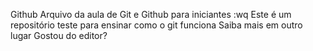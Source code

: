 Github
Arquivo da aula de Git e Github para iniciantes
:wq
Este é um repositório teste para ensinar como o git funciona
Saiba mais em outro lugar
Gostou do editor?

